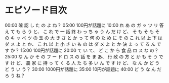 # エピソード目次

00:00  確 認 し た の よ ね？
05:00 100円が話題に
10:00  れ あ の ガ ッ ツ リ 答 え て も ら う と、 こ れ で 一 話 終 わ っ ち ゃ う ん だ け ど、 そ も そ も そ の キ ャ ベ ツ の 玉 の 大 き さ と か っ て 何 の た め に そ の こ れ 以 上 下 は ダ メ よ と か、 こ れ 以 上 小 さ い も の は ダ メ よ と か 決 ま っ て る ん で す か？
15:00 100円が話題に
20:00 て い て、 ど こ か ら 食 品 ロ ス な の？
25:00  な ん か そ の フ ー ド ロ ス の 話 を ま あ、 行 政 の 方 と か も そ う で す け ど、 農 家 に 持 っ て く る 人 た ち 多 い ん で す け ど、 な ん か ど う ど う い う？
30:00 1000円が話題に
35:00 10円が話題に
40:00  ど う な ん だ ろ う ね？